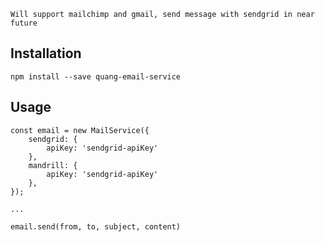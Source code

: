 
```
Will support mailchimp and gmail, send message with sendgrid in near future
````
Installation
-----

```
npm install --save quang-email-service
```

Usage
-----

```
const email = new MailService({
    sendgrid: {
        apiKey: 'sendgrid-apiKey'
    },
    mandrill: {
        apiKey: 'sendgrid-apiKey'
    },
});

...

email.send(from, to, subject, content)
